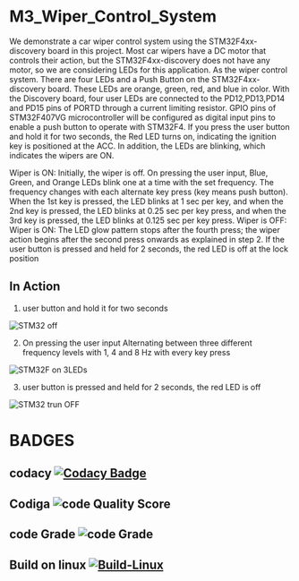 # M3_Wiper_Control_System
We demonstrate a car wiper control system using the STM32F4xx-discovery board in this project. Most car wipers have a DC motor that controls their action, but the STM32F4xx-discovery does not have any motor, so we are considering LEDs for this application. As the wiper control system. There are four LEDs and a Push Button on the STM32F4xx-discovery board. These LEDs are orange, green, red, and blue in color. With the Discovery board, four user LEDs are connected to the PD12,PD13,PD14 and PD15 pins of PORTD through a current limiting resistor. GPIO pins of STM32F407VG microcontroller will be configured as digital input pins to enable a push button to operate with STM32F4. If you press the user button and hold it for two seconds, the Red LED turns on, indicating the ignition key is positioned at the ACC. In addition, the LEDs are blinking, which indicates the wipers are ON.

Wiper is ON: Initially, the wiper is off. On pressing the user input, Blue, Green, and Orange LEDs blink one at a time with the set frequency. The frequency changes with each alternate key press (key means push button). When the 1st key is pressed, the LED blinks at 1 sec per key, and when the 2nd key is pressed, the LED blinks at 0.25 sec per key press, and when the 3rd key is pressed, the LED blinks at 0.125 sec per key press. Wiper is OFF: Wiper is ON: The LED glow pattern stops after the fourth press; the wiper action begins after the second press onwards as explained in step 2. If the user button is pressed and held for 2 seconds, the red LED is off at the lock position

## In Action

1. user button and hold it for two seconds

 ![STM32 off](https://user-images.githubusercontent.com/101395036/167900171-dbeffc6e-24bb-4bba-a50d-663570184282.png)
 
2. On pressing the user input Alternating between three different frequency levels with 1, 4 and 8 Hz with every key press

![STM32F on 3LEDs](https://user-images.githubusercontent.com/101395036/168050686-654030f3-2c2a-47de-8d7e-8d2b179575b1.png)

3. user button is pressed and held for 2 seconds, the red LED is off
 
  ![STM32 trun OFF](https://user-images.githubusercontent.com/101395036/167905758-da67a99f-89f9-4507-8d52-5a76221d1ad0.png)

# BADGES
## codacy [![Codacy Badge](https://app.codacy.com/project/badge/Grade/580f6fc22d804e9aa29b4cfab0594707)](https://www.codacy.com/gh/KUMARNUNAVATH/M3_Wiper_Control_System/dashboard?utm_source=github.com&amp;utm_medium=referral&amp;utm_content=KUMARNUNAVATH/M3_Wiper_Control_System&amp;utm_campaign=Badge_Grade)
 
## Codiga ![code Quality Score](https://api.codiga.io/project/33315/score/svg)
 
## code Grade  ![code Grade](https://api.codiga.io/project/33315/status/svg)

## Build on linux [![Build-Linux](https://github.com/KUMARNUNAVATH/M3_Wiper_Control_System/actions/workflows/Build%20on%20linux.yml/badge.svg)](https://github.com/KUMARNUNAVATH/M3_Wiper_Control_System/actions/workflows/Build%20on%20linux.yml)
